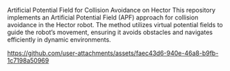 Artificial Potential Field for Collision Avoidance on Hector
This repository implements an Artificial Potential Field (APF) approach for collision avoidance in the Hector robot. The method utilizes virtual potential fields to guide the robot’s movement, ensuring it avoids obstacles and navigates efficiently in dynamic environments.

https://github.com/user-attachments/assets/faec43d6-940e-46a8-b9fb-1c7198a50969

